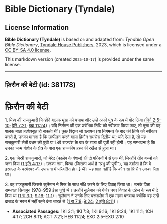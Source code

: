 # Bible Dictionary (Tyndale)

## License Information

**Bible Dictionary (Tyndale)** is based on and adapted from: _Tyndale Open Bible Dictionary_, [Tyndale House Publishers](https://tyndaleopenresources.com/), 2023, which is licensed under a [CC BY-SA 4.0 license](https://creativecommons.org/licenses/by-sa/4.0/legalcode.en).

This markdown version (created `2025-10-17`) is provided under the same license.



--------------------------------

## फ़िरौन की बेटी (id: 381178)

फ़िरौन की बेटी
==============

1\. मिस्र की राजकुमारी जिन्होंने बालक मूसा को बचाया और उन्हें अपने पुत्र के रूप में गोद लिया ([निर्ग 2:5–10](https://ref.ly/Exod2:5-Exod2:10); [प्रेरि 7:21](https://ref.ly/Acts7:21); [इब्रा 11:24](https://ref.ly/Heb11:24))। यदि निर्गमन की एक प्रारंभिक तिथि को स्वीकार किया जाए, तो मूसा की यह पालक माता हत्शेपसुत हो सकती थीं। कुछ विद्वान जो पलायन (या निर्गमन) के बाद की तिथि को स्वीकार करते हैं, उनका मानना ​​है कि उत्पीड़न करने वाला फ़िरौन रामसेस द्वितीय था; यदि ऐसा है, तो यह राजकुमारी सेती प्रथम की पुत्री या 18वें राजवंश के बाद के राजा की पुत्री रही होगी। यह सम्भावना है कि उनका जन्म गोशेन के क्षेत्र के पास एक राजकीय हरम की रखैल से हुआ था।

2\. एक मिस्री राजकुमारी, जो मेरेद (कालेब के वंशज) की दो पत्नियों में से एक थीं, जिन्होंने तीन बच्चों को जन्म दिया ([1 इति 4:17](https://ref.ly/1Chr4:17))। उनका नाम, बित्या (जिसका अर्थ है "प्रभु की पुत्री"), यह दर्शाता है कि वे इस्राएल के परमेश्वर की उपासना में परिवर्तित हो गई थीं। यह ज्ञात नहीं है कि कौन सा फ़िरौन उनका पिता था।

3\. वह राजकुमारी जिससे सुलैमान ने मिस्र के साथ संधि करने के लिए विवाह किया था। उनके पिता सम्भवतः सियामुन (978–959 ईसा पूर्व) थे। उन्होंने सुलैमान को गेजेर नगर विवाह के दहेज के रूप में दे दिया था ([1 रा 3:1](https://ref.ly/1Kgs3:1); [9:16](https://ref.ly/1Kgs9:16); [11:1](https://ref.ly/1Kgs11:1))। सुलैमान ने उनके लिए यरूशलेम में एक महल बनवाया क्योंकि वह उन्हें दाऊद के भवन में नहीं रहने देना चाहते थे ([1 रा 7:8](https://ref.ly/1Kgs7:8); [9:24](https://ref.ly/1Kgs9:24); [2 इति 8:11](https://ref.ly/2Chr8:11))।

* **Associated Passages:** 1KI 3:1; 1KI 7:8; 1KI 9:16; 1KI 9:24; 1KI 11:1; 1CH 4:17; 2CH 8:11; ACT 7:21; HEB 11:24; EXO 2:5–EXO 2:10

